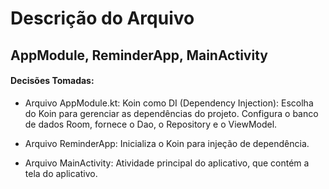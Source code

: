 # Descrição do Arquivo
## AppModule, ReminderApp, MainActivity

#### Decisões Tomadas:

- Arquivo AppModule.kt:
  Koin como DI (Dependency Injection): Escolha do Koin para gerenciar as dependências do projeto.
  Configura o banco de dados Room, fornece o Dao, o Repository e o ViewModel.

- Arquivo ReminderApp:
  Inicializa o Koin para injeção de dependência.

- Arquivo MainActivity:
    Atividade principal do aplicativo, que contém a tela do aplicativo.